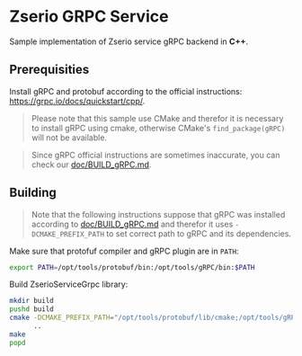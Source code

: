 # Zserio GRPC Service

Sample implementation of Zserio service gRPC backend in __C++__.

## Prerequisities

Install gRPC and protobuf according to the official instructions: https://grpc.io/docs/quickstart/cpp/.

> Please note that this sample use CMake and therefor it is necessary to install gRPC using cmake, otherwise
CMake's `find_package(gRPC)` will not be available.

> Since gRPC official instructions are sometimes inaccurate, you can check our
[doc/BUILD_gRPC.md](doc/BUILD_gRPC.md).

## Building

> Note that the following instructions suppose that gRPC was installed according to
[doc/BUILD_gRPC.md](doc/BUILD_gRPC.md) and therefor it uses `-DCMAKE_PREFIX_PATH` to set correct path to gRPC
and its dependencies.

Make sure that protofuf compiler and gRPC plugin are in `PATH`:
```bash
export PATH=/opt/tools/protobuf/bin:/opt/tools/gRPC/bin:$PATH
```

Build ZserioServiceGrpc library:
```bash
mkdir build
pushd build
cmake -DCMAKE_PREFIX_PATH="/opt/tools/protobuf/lib/cmake;/opt/tools/gRPC/lib/cmake;/opt/tools/cares/lib/cmake" \
      ..
make
popd
```

